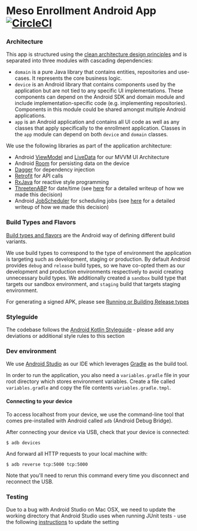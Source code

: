 # Meso Enrollment Android App [![CircleCI](https://circleci.com/gh/Watsi/meso-enrollment/tree/master.svg?style=svg&circle-token=2ec1ea50f676e519d26ee6d04422bac57c79ecac)](https://circleci.com/gh/Watsi/meso-enrollment/tree/master)

### Architecture

This app is structured using the [clean architecture design principles](http://five.agency/android-architecture-part-1-every-new-beginning-is-hard/) and is separated into three modules with cascading dependencies:
- `domain` is a pure Java library that contains entities, repositories and use-cases. It represents the core business logic.
- `device` is an Android library that contains components used by the application but are not tied to any specific UI implementations. These components can depend on the Android SDK and domain module and include implementation-specific code (e.g. implementing repositories). Components in this module could be shared amongst multiple Android applications.
- `app` is an Android application and contains all UI code as well as any classes that apply specifically to the enrollment application. Classes in the `app` module can depend on both `device` and `domain` classes.

We use the following libraries as part of the application architecture:
- Android [ViewModel](https://developer.android.com/topic/libraries/architecture/viewmodel.html) and [LiveData](https://developer.android.com/topic/libraries/architecture/livedata.html) for our MVVM UI Architecture
- Android [Room](https://developer.android.com/topic/libraries/architecture/room.html) for persisting data on the device
- [Dagger](https://google.github.io/dagger/android.html) for dependency injection
- [Retrofit](http://square.github.io/retrofit/) for API calls
- [RxJava](https://github.com/ReactiveX/RxJava) for reactive style programming
- [ThreetenABP](https://github.com/JakeWharton/ThreeTenABP) for date/time (see [here](https://github.com/meso-health/meso-enrollment/pull/54) for a detailed writeup of how we made this decision)
- Android [JobScheduler](https://developer.android.com/reference/android/app/job/JobScheduler.html) for scheduling jobs (see [here](https://github.com/meso-health/meso-enrollment/pull/80) for a detailed writeup of how we made this decision)

### Build Types and Flavors

[Build types and flavors](https://developer.android.com/studio/build/build-variants.html) are the Android way of defining different build variants.

We use build types to correspond to the type of environment the application is targeting such as
development, staging or production. By default Android provides `debug` and `release` build
types, so we have co-opted them as our development and production environments respectively to
avoid creating unnecessary build types. We additionally created a `sandbox` build type that targets
our sandbox environment, and `staging` build that targets staging environment.

For generating a signed APK, please see [Running or Building Release types](https://github.com/meso-health/meso-clinic#running-or-building-release-types)

### Styleguide

The codebase follows the [Android Kotlin Styleguide](https://android.github.io/kotlin-guides/style.html) - please add any deviations or additional style rules to this section

### Dev environment

We use [Android Studio](https://developer.android.com/studio/index.html) as our IDE which leverages [Gradle](https://gradle.org/) as the build tool.

In order to run the application, you also need a `variables.gradle` file in your root directory which stores environment variables. Create a file called `variables.gradle` and copy the file contents `variables.gradle.tmpl`.

#### Connecting to your device

To access localhost from your device, we use the command-line tool that comes pre-installed with Android called `adb` (Android Debug Bridge).

After connecting your device via USB, check that your device is connected:

```
$ adb devices
```

And forward all HTTP requests to your local machine with:

```
$ adb reverse tcp:5000 tcp:5000
```

Note that you'll need to rerun this command every time you disconnect and reconnect the USB.

### Testing

Due to a bug with Android Studio on Mac OSX, we need to update the working directory that Android Studio uses when running JUnit tests - use the following [instructions](http://robolectric.org/other-environments/#updating-junit-run-configurations) to update the setting
